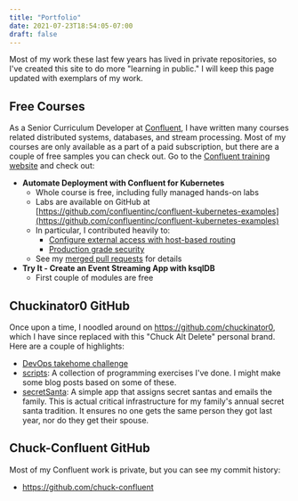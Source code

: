 ```yaml
---
title: "Portfolio"
date: 2021-07-23T18:54:05-07:00
draft: false
---
```




Most of my work these last few years has lived in private repositories, so I've created this site to do more "learning in public." I will keep this page updated with exemplars of my work.

## Free Courses 

As a Senior Curriculum Developer at [Confluent](https://www.confluent.io), I have written many courses related distributed systems, databases, and stream processing. Most of my courses are only available as a part of a paid subscription, but there are a couple of free samples you can check out. Go to the [Confluent training website](https://training.confluent.io/self-userpackage) and check out:

- **Automate Deployment with Confluent for Kubernetes**
  - Whole course is free, including fully managed hands-on labs
  - Labs are available on GitHub at [https://github.com/confluentinc/confluent-kubernetes-examples](https://github.com/confluentinc/confluent-kubernetes-examples)
  - In particular, I contributed heavily to:
    - [Configure external access with host-based routing](https://github.com/confluentinc/confluent-kubernetes-examples/tree/master/networking/external-access-static-host-based)
    - [Production grade security](https://github.com/confluentinc/confluent-kubernetes-examples/tree/master/security/production-secure-deploy)
  - See my [merged pull requests](https://github.com/confluentinc/operator-earlyaccess/pulls?q=is%3Apr+is%3Aclosed+author%3Achuck-confluent) for details
- **Try It - Create an Event Streaming App with ksqlDB**
  - First couple of modules are free

## Chuckinator0 GitHub

Once upon a time, I noodled around on https://github.com/chuckinator0, which I have since replaced with this "Chuck Alt Delete" personal brand. Here are a couple of highlights:

- [DevOps takehome challenge](https://github.com/chuckinator0/Earnin_DevOps_Challenge)
- [scripts](https://github.com/chuckinator0/Projects/tree/master/scripts): A collection of programming exercises I've done. I might make some blog posts based on some of these.
- [secretSanta](https://github.com/chuckinator0/Projects/tree/master/secretSanta): A simple app that assigns secret santas and emails the family. This is actual critical infrastructure for my family's annual secret santa tradition. It ensures no one gets the same person they got last year, nor do they get their spouse.

## Chuck-Confluent GitHub

Most of my Confluent work is private, but you can see my commit history:
- https://github.com/chuck-confluent